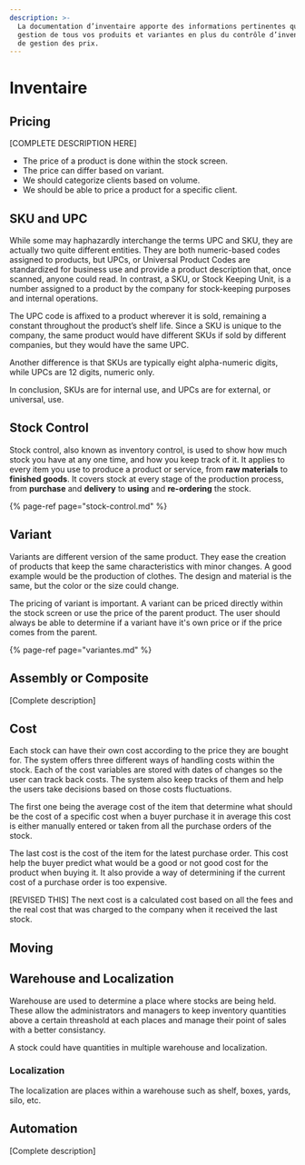 ```yaml
---
description: >-
  La documentation d’inventaire apporte des informations pertinentes quant à la
  gestion de tous vos produits et variantes en plus du contrôle d’inventaire et
  de gestion des prix.
---
```


# Inventaire

## Pricing

\[COMPLETE DESCRIPTION HERE\]

* The price of a product is done within the stock screen.
* The price can differ based on variant.
* We should categorize clients based on volume.
* We should be able to price a product for a specific client.

## SKU and UPC

While some may haphazardly interchange the terms UPC and SKU, they are actually two quite different entities. They are both numeric-based codes assigned to products, but UPCs, or Universal Product Codes are standardized for business use and provide a product description that, once scanned, anyone could read. In contrast, a SKU, or Stock Keeping Unit, is a number assigned to a product by the company for stock-keeping purposes and internal operations.

The UPC code is affixed to a product wherever it is sold, remaining a constant throughout the product’s shelf life. Since a SKU is unique to the company, the same product would have different SKUs if sold by different companies, but they would have the same UPC.

Another difference is that SKUs are typically eight alpha-numeric digits, while UPCs are 12 digits, numeric only.

In conclusion, SKUs are for internal use, and UPCs are for external, or universal, use.

## Stock Control

Stock control, also known as inventory control, is used to show how much stock you have at any one time, and how you keep track of it. It applies to every item you use to produce a product or service, from **raw materials** to **finished goods**. It covers stock at every stage of the production process, from **purchase** and **delivery** to **using** and **re-ordering** the stock.

{% page-ref page="stock-control.md" %}

## Variant

Variants are different version of the same product. They ease the creation of products that keep the same characteristics with minor changes. A good example would be the production of clothes. The design and material is the same, but the color or the size could change.

The pricing of variant is important. A variant can be priced directly within the stock screen or use the price of the parent product. The user should always be able to determine if a variant have it's own price or if the price comes from the parent.

{% page-ref page="variantes.md" %}

## Assembly or Composite

\[Complete description\]

## Cost

Each stock can have their own cost according to the price they are bought for. The system offers three different ways of handling costs within the stock. Each of the cost variables are stored with dates of changes so the user can track back costs. The system also keep tracks of them and help the users take decisions based on those costs fluctuations.

The first one being the average cost of the item that determine what should be the cost of a specific cost when a buyer purchase it in average this cost is either manually entered or taken from all the purchase orders of the stock.

The last cost is the cost of the item for the latest purchase order. This cost help the buyer predict what would be a good or not good cost for the product when buying it. It also provide a way of determining if the current cost of a purchase order is too expensive.

\[REVISED THIS\] The next cost is a calculated cost based on all the fees and the real cost that was charged to the company when it received the last stock.

## Moving

## Warehouse and Localization

Warehouse are used to determine a place where stocks are being held. These allow the administrators and managers to keep inventory quantities above a certain threashold at each places and manage their point of sales with a better consistancy.

A stock could have quantities in multiple warehouse and localization.

### Localization

The localization are places within a warehouse such as shelf, boxes, yards, silo, etc.

## Automation

\[Complete description\]

